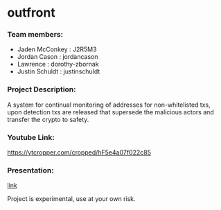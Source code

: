 # outfront

### Team members:
- Jaden McConkey : J2R5M3
- Jordan Cason : jordancason
- Lawrence : dorothy-zbornak
- Justin Schuldt : justinschuldt

### Project Description:
A system for continual monitoring of addresses for non-whitelisted txs, upon detection txs are released that supersede the malicious actors and transfer the crypto to safety.

### Youtube Link:
https://ytcropper.com/cropped/hF5e4a07f022c85


### Presentation:
[link](https://docs.google.com/presentation/d/1zawy-yZdARYEqygOurhEaAYKVJz8P4jFV-kYLizhi6g/edit?usp=sharing)



Project is experimental, use at your own risk.
